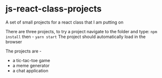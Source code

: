 # js-react-class-projects
A set of small projects for a react class that I am putting on

There are three projects, to try a project navigate to the folder and type:
`npm install`
then -
`yarn start`
The project should automatically load in the browser

The projects are -
- a tic-tac-toe game
- a meme generator
- a chat application